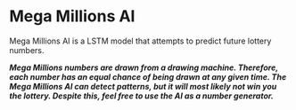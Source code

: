 # Mega Millions AI
 Mega Millions AI is a LSTM model that attempts to predict future lottery numbers.
 
 ***Mega Millions numbers are drawn from a drawing machine. Therefore, each number has an equal chance of being drawn at any given time. The Mega Millions AI can detect patterns, but it will most likely not win you the lottery. Despite this, feel free to use the AI as a number generator.***
